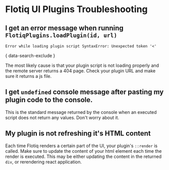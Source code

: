 # Flotiq UI Plugins Troubleshooting

## I get an error message when running `FlotiqPlugins.loadPlugin(id, url)`

```
Error while loading plugin script SyntaxError: Unexpected token '<'
```
{ data-search-exclude }

The most likely cause is that your plugin script is not loading properly and the remote server returns a 404 page. Check your plugin URL and make sure it returns a js file.

## I get `undefined` console message after pasting my plugin code to the console.

This is the standard message returned by the console when an executed script does not return any values. Don't worry about it.

## My plugin is not refreshing it's HTML content

Each time Flotiq renders a certain part of the UI, your plugin's `::render` is called. Make sure to update the content of your html element each time the render is executed. This may be either updating the content in the returned `div`, or rerendering react application.